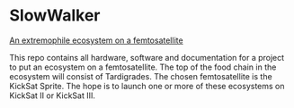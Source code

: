 # SlowWalker
[An extremophile ecosystem on a femtosatellite](https://github.com/ProjectPersephone/SlowWalker/wiki/Project-Slow-Walker)

This repo contains all hardware, software and documentation for a project to put an ecosystem on a femtosatellite. The top of the food chain in the ecosystem will consist of Tardigrades. The chosen femtosatellite is the KickSat Sprite. The hope is to launch one or more of these ecosystems on KickSat II or KickSat III.
